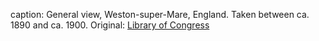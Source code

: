caption: General view, Weston-super-Mare, England. Taken between ca. 1890 and ca. 1900. Original: [Library of Congress](http://www.loc.gov/pictures/item/2002708214/)
